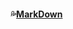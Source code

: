 #### :sweat_drops:[MarkDown](https://github.com/swordboyASS/Variab--tool/blob/master/MarkDown/README.md)

